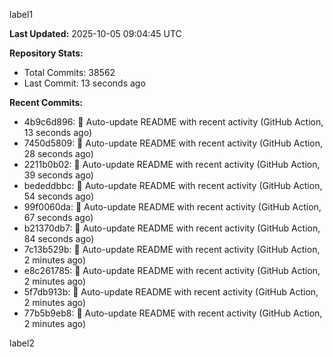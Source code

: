 
label1 
<!-- ACTIVITY_START -->
**Last Updated:** 2025-10-05 09:04:45 UTC

**Repository Stats:**
- Total Commits: 38562
- Last Commit: 13 seconds ago

**Recent Commits:**
- 4b9c6d896: 🤖 Auto-update README with recent activity (GitHub Action, 13 seconds ago)
- 7450d5809: 🤖 Auto-update README with recent activity (GitHub Action, 28 seconds ago)
- 2211b0b02: 🤖 Auto-update README with recent activity (GitHub Action, 39 seconds ago)
- bededdbbc: 🤖 Auto-update README with recent activity (GitHub Action, 54 seconds ago)
- 99f0060da: 🤖 Auto-update README with recent activity (GitHub Action, 67 seconds ago)
- b21370db7: 🤖 Auto-update README with recent activity (GitHub Action, 84 seconds ago)
- 7c13b529b: 🤖 Auto-update README with recent activity (GitHub Action, 2 minutes ago)
- e8c261785: 🤖 Auto-update README with recent activity (GitHub Action, 2 minutes ago)
- 5f7db913b: 🤖 Auto-update README with recent activity (GitHub Action, 2 minutes ago)
- 77b5b9eb8: 🤖 Auto-update README with recent activity (GitHub Action, 2 minutes ago)
<!-- ACTIVITY_END -->

label2
